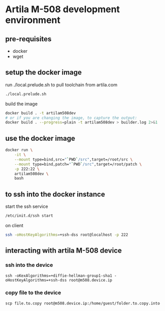 # Artila M-508 development environment

## pre-requisites

* docker
* wget

## setup the docker image

run ./local.prelude.sh to pull toolchain from artila.com

```bash
./local.prelude.sh
```

build the image

```bash
docker build . -t artilam508dev
# or if you are changing the image, to capture the output:
docker build . --progress=plain -t artilam508dev > builder.log 2>&1

```

## use the docker image

```bash
docker run \
    -it \
    --mount type=bind,src="`PWD`/src",target=/root/src \
    --mount type=bind,patch="`PWD`/src",target=/root/patch \
    -p 222:22 \
    artilam508dev \
    bash
```

## to ssh into the docker instance

start the ssh service
```bash
/etc/init.d/ssh start
```

on client
```bash
ssh -oHostKeyAlgorithms=+ssh-dss root@localhost -p 222
```

## interacting with artila M-508 device

### ssh into the device

```
ssh -oKexAlgorithms=+diffie-hellman-group1-sha1 -oHostKeyAlgorithms=+ssh-dss root@m508.device.ip
```

### copy file to the device
```
scp file.to.copy root@m508.device.ip:/home/guest/folder.to.copy.into
```
